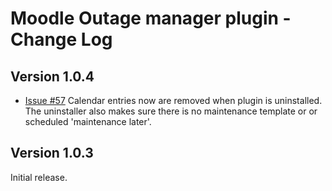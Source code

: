 # Moodle Outage manager plugin - Change Log

Version 1.0.4
-------------

* [Issue #57](https://github.com/catalyst/moodle-auth_outage/issues/57)
  Calendar entries now are removed when plugin is uninstalled.
  The uninstaller also makes sure there is no maintenance template or
  or scheduled 'maintenance later'.


Version 1.0.3
-------------

Initial release.
